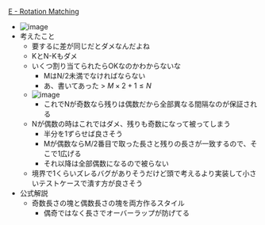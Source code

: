 
[E - Rotation Matching](https://atcoder.jp/contests/abc165/tasks/abc165_e)
- ![image](https://gyazo.com/433122aabc060c44d595f84db3aff948/thumb/1000)
- 考えたこと
    - 要するに差が同じだとダメなんだよね
    - KとN-Kもダメ
    - いくつ割り当てられたらOKなのかわからないな
        - MはN/2未満でなければならない
        - あ、書いてあった > $M \times 2 + 1 \le N$
    - ![image](https://gyazo.com/72626eebb3eb1c72e900d7e5f7afa66a/thumb/1000)
        - これでNが奇数なら残りは偶数だから全部異なる間隔なのが保証される
    - Nが偶数の時はこれではダメ、残りも奇数になって被ってしまう
        - 半分を1ずらせば良さそう
        - Mが偶数ならM/2番目で取った長さと残りの長さが一致するので、そこで1広げる
        - それ以降は全部偶数になるので被らない
    - 境界で1くらいズレるバグがありそうだけど頭で考えるより実装して小さいテストケースで潰す方が良さそう
- 公式解説
    - 奇数長さの塊と偶数長さの塊を両方作るスタイル
        - 偶奇ではなく長さでオーバーラップが防げてる

